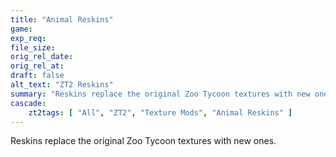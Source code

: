 ```yaml
---
title: "Animal Reskins"
game:
exp_req: 
file_size: 
orig_rel_date:
orig_rel_at:
draft: false
alt_text: "ZT2 Reskins"
summary: "Reskins replace the original Zoo Tycoon textures with new ones."
cascade: 
    zt2tags: [ "All", "ZT2", "Texture Mods", "Animal Reskins" ]
---
```


Reskins replace the original Zoo Tycoon textures with new ones.